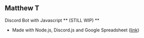 ## Matthew T

Discord Bot with Javascript ** (STILL WIP) **
   * Made with Node.js, Discord.js and Google Spreadsheet ([link](https://www.npmjs.com/package/google-spreadsheet))
